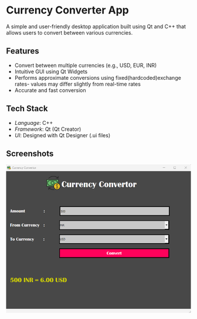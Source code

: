 # Currency Converter App
A simple and user-friendly desktop application built using Qt and C++ that allows users to convert between various currencies.

##  Features

-  Convert between multiple currencies (e.g., USD, EUR, INR)
-  Intuitive GUI using Qt Widgets
-  Performs approximate conversions using fixed(hardcoded)exchange rates- values may differ slightly from real-time rates
-  Accurate and fast conversion

##  Tech Stack

- *Language*: C++
- *Framework*: Qt (Qt Creator)
- *UI*: Designed with Qt Designer (.ui files)
  
## Screenshots
![image alt](https://github.com/Prashasti05/CurrencyConvertorApp/blob/b7bf358d77998864fc6a20b0428a130e7435c461/screenshot_mainwindow.png)



